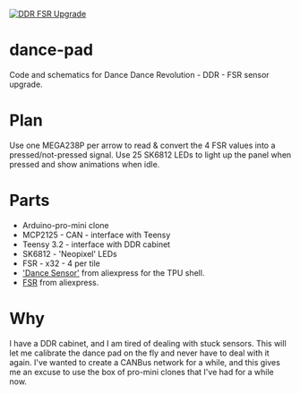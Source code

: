 [![DDR FSR Upgrade](https://img.youtube.com/vi/kHoUUIsmSGY/0.jpg)](https://youtu.be/kHoUUIsmSGY "DDR FSR Upgrade")

# dance-pad
Code and schematics for Dance Dance Revolution - DDR - FSR sensor upgrade.

# Plan
Use one MEGA238P per arrow to read & convert the 4 FSR values into a pressed/not-pressed signal. 
Use 25 SK6812 LEDs to light up the panel when pressed and show animations when idle.

# Parts
- Arduino-pro-mini clone
- MCP2125 - CAN - interface with Teensy
- Teensy 3.2 - interface with DDR cabinet
- SK6812 - 'Neopixel' LEDs
- FSR - x32 - 4 per tile
- ['Dance Sensor'](https://www.aliexpress.com/item/4000438156295.html) from aliexpress for the TPU shell.
- [FSR](https://www.aliexpress.com/item/4000765691363.html) from aliexpress.

# Why
I have a DDR cabinet, and I am tired of dealing with stuck sensors. This will let me 
calibrate the dance pad on the fly and never have to deal with it again. I've 
wanted to create a CANBus network for a while, and this gives me an excuse to use 
the box of pro-mini clones that I've had for a while now.
